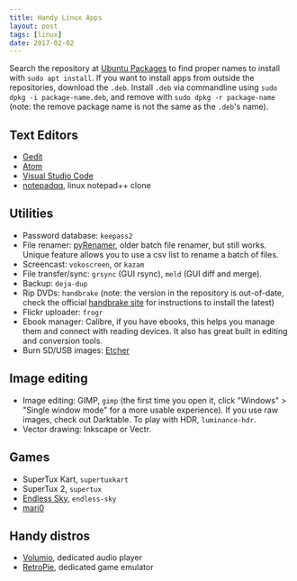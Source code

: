 ```yaml
---
title: Handy Linux Apps
layout: post
tags: [linux]
date: 2017-02-02
---
```


Search the repository at [Ubuntu Packages](http://packages.ubuntu.com/) to find proper names to install with `sudo apt install`.
If you want to install apps from outside the repositories, download the `.deb`. 
Install `.deb` via commandline using `sudo dpkg -i package-name.deb`, and remove with `sudo dpkg -r package-name` (note: the remove package name is not the same as the `.deb`'s name).

## Text Editors

- [Gedit](https://evanwill.github.io/_drafts/notes/gedit-editor.html) 
- [Atom](https://atom.io/)
- [Visual Studio Code](https://code.visualstudio.com/)
- [notepadqq](http://notepadqq.altervista.org/wp/), linux notepad++ clone

## Utilities

- Password database: `keepass2`
- File renamer: [pyRenamer](https://launchpad.net/pyrenamer), older batch file renamer, but still works. Unique feature allows you to use a csv list to rename a batch of files. 
- Screencast: `vokoscreen`, or `kazam`
- File transfer/sync: `grsync` (GUI rsync), `meld` (GUI diff and merge).
- Backup: `deja-dup`
- Rip DVDs: `handbrake` (note: the version in the repository is out-of-date, check the official [handbrake site](https://handbrake.fr/) for instructions to install the latest)
- Flickr uploader: `frogr`
- Ebook manager: Calibre, if you have ebooks, this helps you manage them and connect with reading devices. It also has great built in editing and conversion tools.
- Burn SD/USB images: [Etcher](https://etcher.io/)

## Image editing

- Image editing: GIMP, `gimp` (the first time you open it, click "Windows" > "Single window mode" for a more usable experience). If you use raw images, check out Darktable. To play with HDR, `luminance-hdr`.
- Vector drawing: Inkscape or Vectr.

## Games

- SuperTux Kart, `supertuxkart`
- SuperTux 2, `supertux`
- [Endless Sky](https://endless-sky.github.io/), `endless-sky`
- [mari0](http://stabyourself.net/mari0/#download)

## Handy distros

- [Volumio](https://volumio.org/), dedicated audio player
- [RetroPie](https://evanwill.github.io/_drafts/notes/retropie.html), dedicated game emulator
